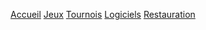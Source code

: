 <p><p><a href="?page=Accueil">Accueil</a>
<a href="?page=Jeux">Jeux</a>
<a href="?page=Tournois">Tournois</a>
<a href="?page=Logiciels">Logiciels</a>
<a href="?page=restaurant/villeneuve-dolmes-pizza">Restauration</a>